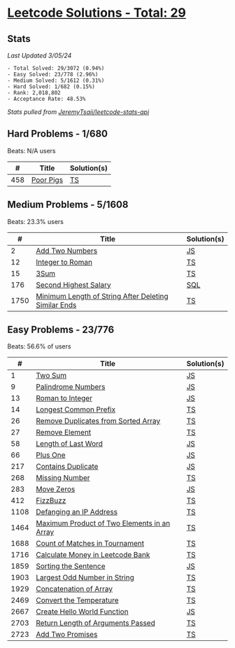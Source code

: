 # [Leetcode Solutions - Total: 29](https://leetcode.com/dickey)

## Stats

_Last Updated 3/05/24_

```
- Total Solved: 29/3072 (0.94%)
- Easy Solved: 23/778 (2.96%)
- Medium Solved: 5/1612 (0.31%)
- Hard Solved: 1/682 (0.15%)
- Rank: 2,018,802
- Acceptance Rate: 48.53%
```

_Stats pulled from_
_[JeremyTsaii/leetcode-stats-api](https://github.com/JeremyTsaii/leetcode-stats-api?tab=readme-ov-file)_

## Hard Problems - 1/680

Beats: N/A users

| #   | Title                                                | Solution(s)        |
| --- | ---------------------------------------------------- | ------------------ |
| 458 | [Poor Pigs](https://leetcode.com/problems/poor-pigs) | [TS](/hard/458.ts) |

## Medium Problems - 5/1608

Beats: 23.3% users

| #    | Title                                                                                                                                      | Solution(s)            |
| ---- | ------------------------------------------------------------------------------------------------------------------------------------------ | ---------------------- |
| 2    | [Add Two Numbers](https://leetcode.com/problems/add-two-numbers)                                                                           | [JS](/medium/2.js)     |
| 12   | [Integer to Roman](https://leetcode.com/problems/integer-to-roman)                                                                         | [TS](/medium/12.ts)    |
| 15   | [3Sum](https://leetcode.com/problems/3sum)                                                                                                 | [TS](/medium/15.ts)    |
| 176  | [Second Highest Salary](https://leetcode.com/problems/second-highest-salary)                                                               | [SQL](/medium/176.sql) |
| 1750 | [Minimum Length of String After Deleting Similar Ends](https://leetcode.com/problems/minimum-length-of-string-after-deleting-similar-ends) | [TS](/medium/1750.ts)  |

## Easy Problems - 23/776

Beats: 56.6% of users

| #    | Title                                                                                                                    | Solution(s)         |
| ---- | ------------------------------------------------------------------------------------------------------------------------ | ------------------- |
| 1    | [Two Sum](https://leetcode.com/problems/two-sum)                                                                         | [JS](/easy/1.js)    |
| 9    | [Palindrome Numbers](https://leetcode.com/problems/palindrome-number)                                                    | [JS](/easy/9.js)    |
| 13   | [Roman to Integer](https://leetcode.com/problems/roman-to-integer)                                                       | [JS](/easy/13.js)   |
| 14   | [Longest Common Prefix](https://leetcode.com/problems/longest-common-prefix)                                             | [TS](/easy/14.ts)   |
| 26   | [Remove Duplicates from Sorted Array](https://leetcode.com/problems/remove-duplicates-from-sorted-array)                 | [TS](/easy/26.ts)   |
| 27   | [Remove Element](https://leetcode.com/problems/remove-element)                                                           | [TS](/easy/27.ts)   |
| 58   | [Length of Last Word](https://leetcode.com/problems/length-of-last-word)                                                 | [JS](/easy/58.js)   |
| 66   | [Plus One](https://leetcode.com/problems/plus-one)                                                                       | [JS](/easy/66.js)   |
| 217  | [Contains Duplicate](https://leetcode.com/problems/contains-duplicate)                                                   | [JS](/easy/217.js)  |
| 268  | [Missing Number](https://leetcode.com/problems/missing-number)                                                           | [TS](/easy/268.ts)  |
| 283  | [Move Zeros](https://leetcode.com/problems/move-zeroes)                                                                  | [JS](/easy/283.js)  |
| 412  | [FizzBuzz](https://leetcode.com/problems/fizz-buzz)                                                                      | [TS](/easy/412.ts)  |
| 1108 | [Defanging an IP Address](https://leetcode.com/problems/defanging-an-ip-address)                                         | [TS](/easy/1108.ts) |
| 1464 | [Maximum Product of Two Elements in an Array](https://leetcode.com/problems/maximum-product-of-two-elements-in-an-array) | [TS](/easy/1464.ts) |
| 1688 | [Count of Matches in Tournament](https://leetcode.com/problems/count-of-matches-in-tournament)                           | [TS](/easy/1688.ts) |
| 1716 | [Calculate Money in Leetcode Bank](https://leetcode.com/problems/calculate-money-in-leetcode-bank)                       | [TS](/easy/1716.ts) |
| 1859 | [Sorting the Sentence](https://leetcode.com/problems/sorting-the-sentence)                                               | [JS](/easy/1859.js) |
| 1903 | [Largest Odd Number in String](https://leetcode.com/problems/largest-odd-number-in-string)                               | [TS](/easy/1903.ts) |
| 1929 | [Concatenation of Array](https://leetcode.com/problems/concatenation-of-array/)                                          | [TS](/easy/1929.ts) |
| 2469 | [Convert the Temperature](https://leetcode.com/problems/convert-the-temperature)                                         | [TS](/easy/2469.ts) |
| 2667 | [Create Hello World Function](https://leetcode.com/problems/create-hello-world-function)                                 | [JS](/easy/2667.js) |
| 2703 | [Return Length of Arguments Passed](https://leetcode.com/problems/return-length-of-arguments-passed)                     | [TS](/easy/2703.ts) |
| 2723 | [Add Two Promises](https://leetcode.com/problems/add-two-promises)                                                       | [TS](/easy/2723.ts) |
